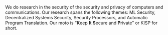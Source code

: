 We do research in the security of the security and privacy of computers and communications. Our research spans the following themes: ML Security, Decentralized Systems Security, Security Processors, and Automatic Program Translation.
Our moto is “**K**eep **I**t **S**ecure and **P**rivate” or KISP for short.